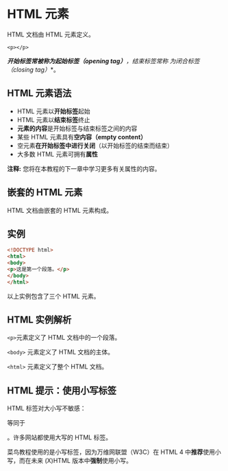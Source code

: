 # HTML 元素

HTML 文档由 HTML 元素定义。

`<p></p>`

*****开始标签常被称为**起始标签（opening tag）**，结束标签常称   为**闭合标签（closing tag）**。

## HTML 元素语法

- HTML 元素以**开始标签**起始
- HTML 元素以**结束标签**终止
- **元素的内容**是开始标签与结束标签之间的内容
- 某些 HTML 元素具有**空内容（empty content）**
- 空元素**在开始标签中进行关闭**（以开始标签的结束而结束）
- 大多数 HTML 元素可拥有**属性**

**注释:** 您将在本教程的下一章中学习更多有关属性的内容。



## 嵌套的 HTML 元素

HTML 文档由嵌套的 HTML 元素构成。



## 实例

```html
<!DOCTYPE html>
<html>
<body>
<p>这是第一个段落。</p>
</body>
</html>
```

以上实例包含了三个 HTML 元素。

## HTML 实例解析

` <p> `元素定义了 HTML 文档中的一个段落。

`<body>` 元素定义了 HTML 文档的主体。

`<html>` 元素定义了整个 HTML 文档。

## HTML 提示：使用小写标签

HTML 标签对大小写不敏感：<P> 等同于 <p>。许多网站都使用大写的 HTML 标签。

菜鸟教程使用的是小写标签，因为万维网联盟（W3C）在 HTML 4 中**推荐**使用小写，而在未来 (X)HTML 版本中**强制**使用小写。